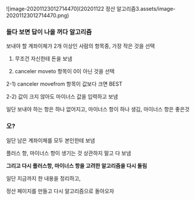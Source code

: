 ![image-20201123012714470](20201122 정산 알고리즘3.assets/image-20201123012714470.png)

### 돌다 보면 답이 나올 꺼다 알고리즘

보내야 할 계좌이체가 2개 이상인 사람의 항목중, 가장 작은 것을 선택

1) 무조건 자신한테 돈을 보냄

2) canceler moveto 항목이 0이 아닌 것을 선택

2-1) canceler movefrom 항목이 값보다 크면 BEST

2-2) 값이 크지 않아도 마이너스 값을 입력하고 보냄



일단 보내야 하는 항은 하나 없어지고, 마이너스 항이 하나 생김, 마이너스 항은 좋은것



### 오?

일단 남은 계좌이체를 모두 본인한테 보냄

플러스 항, 마이너스 항이 생기는 것 상관하지 말고 다 보냄



**그리고 다시 플러스항, 마이너스 항을 고려한 알고리즘을 다시 돌림**





일단 지금까지 한 내용을 정리하고,

정산 페이지를 만들고 다시 알고리즘으로 돌아오자